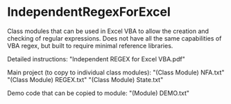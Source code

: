 # IndependentRegexForExcel

Class modules that can be used in Excel VBA to allow the creation and checking of regular expressions.  Does not have all the same capabilities of VBA regex, but built to require minimal reference libraries.

Detailed instructions:  "Independent REGEX for Excel VBA.pdf"

Main project (to copy to individual class modules):
  "(Class Module) NFA.txt"
  "(Class Module) REGEX.txt"
  "(Class Module) State.txt"

Demo code that can be copied to module:  "(Module) DEMO.txt"
